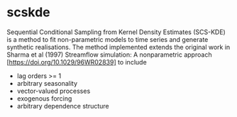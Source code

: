 # scskde
Sequential Conditional Sampling from Kernel Density Estimates (SCS-KDE) is a method to fit non-parametric models to time series and generate synthetic realisations. The method implemented extends the original work in Sharma et al (1997) Streamflow simulation: A nonparametric approach [https://doi.org/10.1029/96WR02839] to include
- lag orders >= 1
- arbitrary seasonality
- vector-valued processes
- exogenous forcing
- arbitrary dependence structure
